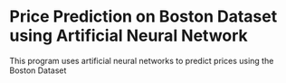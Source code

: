 # Price Prediction on Boston Dataset using Artificial Neural Network
This program uses artificial neural networks to predict prices using the Boston Dataset
